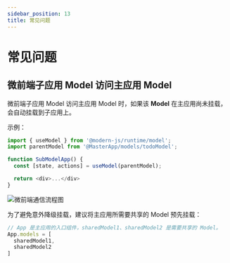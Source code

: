```yaml
---
sidebar_position: 13
title: 常见问题
---
```


# 常见问题

## 微前端子应用 Model 访问主应用 Model

微前端子应用 Model 访问主应用 Model 时，如果该 **Model** 在主应用尚未挂载，会自动挂载到子应用上。

示例：

```ts
import { useModel } from '@modern-js/runtime/model';
import parentModel from '@MasterApp/models/todoModel';

function SubModelApp() {
  const [state, actions] = useModel(parentModel);

  return <div>...</div>
}
```

![微前端通信流程图](https://lf3-static.bytednsdoc.com/obj/eden-cn/aphqeh7uhohpquloj/modern-js/docs/mf-communicate.svg)

为了避免意外降级挂载，建议将主应用所需要共享的 Model 预先挂载：

```ts
// App 是主应用的入口组件，sharedModel1、sharedModel2 是需要共享的 Model。
App.models = [
  sharedModel1,
  sharedModel2
]
```
